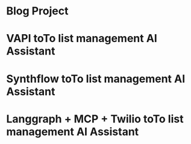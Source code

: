 # Blog Project
# VAPI toTo list management AI Assistant
# Synthflow toTo list management AI Assistant
# Langgraph + MCP + Twilio toTo list management AI Assistant